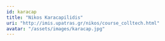 ```yaml
---
id: karacap
title: "Nikos Karacapilidis"
uri: "http://imis.upatras.gr/nikos/course_colltech.html"
avatar: "/assets/images/karacap.jpg"
---
```

